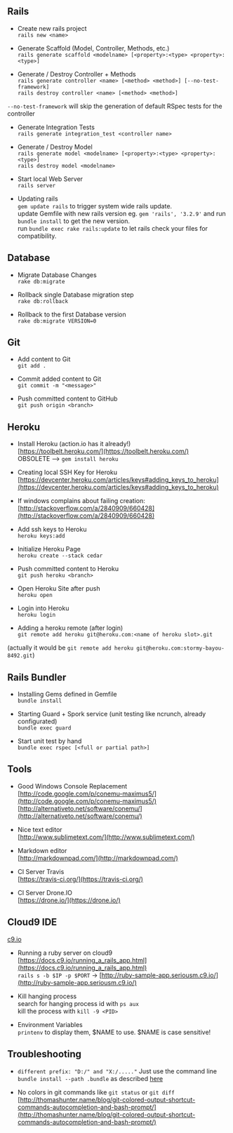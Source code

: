 ## Rails

- Create new rails project  
`rails new <name>`

- Generate Scaffold (Model, Controller, Methods, etc.)  
`rails generate scaffold <modelname> [<property>:<type> <property>:<type>]`

- Generate / Destroy Controller + Methods  
`rails generate controller <name> [<method> <method>] [--no-test-framework]`  
`rails destroy controller <name> [<method> <method>]`

`--no-test-framework` will skip the generation of default RSpec tests for the controller

- Generate Integration Tests  
`rails generate integration_test <controller name>`

- Generate / Destroy Model  
`rails generate model <modelname> [<property>:<type> <property>:<type>]`  
`rails destroy model <modelname>`

- Start local Web Server  
`rails server`

- Updating rails  
`gem update rails` to trigger system wide rails update.  
update Gemfile with new rails version eg. `gem 'rails', '3.2.9'` and run `bundle install` to get the new version.  
run `bundle exec rake rails:update` to let rails check your files for compatibility.  

## Database

- Migrate Database Changes  
`rake db:migrate`

- Rollback single Database migration step  
`rake db:rollback`

- Rollback to the first Database version  
`rake db:migrate VERSION=0`

## Git

- Add content to Git  
`git add .`

- Commit added content to Git  
`git commit -m "<message>"`

- Push committed content to GitHub  
`git push origin <branch>`

## Heroku

- Install Heroku (action.io has it already!)  
[https://toolbelt.heroku.com/](https://toolbelt.heroku.com/)  
OBSOLETE --> `gem install heroku`  

- Creating local SSH Key for Heroku  
[https://devcenter.heroku.com/articles/keys#adding_keys_to_heroku](https://devcenter.heroku.com/articles/keys#adding_keys_to_heroku)  
 - If windows complains about failing creation:  
[http://stackoverflow.com/a/2840909/660428](http://stackoverflow.com/a/2840909/660428)

- Add ssh keys to Heroku  
`heroku keys:add`

- Initialize Heroku Page  
`heroku create --stack cedar`

- Push committed content to Heroku  
`git push heroku <branch>`

- Open Heroku Site after push  
`heroku open`

- Login into Heroku  
`heroku login`

- Adding a heroku remote (after login)  
`git remote add heroku git@heroku.com:<name of heroku slot>.git`

(actually it would be `git remote add heroku git@heroku.com:stormy-bayou-8492.git`)

## Rails Bundler

- Installing Gems defined in Gemfile  
`bundle install`

- Starting Guard + Spork service (unit testing like ncrunch, already configurated)  
`bundle exec guard`

- Start unit test by hand  
`bundle exec rspec [<full or partial path>]`

## Tools

- Good Windows Console Replacement  
[http://code.google.com/p/conemu-maximus5/](http://code.google.com/p/conemu-maximus5/) [http://alternativeto.net/software/conemu/](http://alternativeto.net/software/conemu/)

- Nice text editor  
[http://www.sublimetext.com/](http://www.sublimetext.com/)

- Markdown editor  
[http://markdownpad.com/](http://markdownpad.com/)

- CI Server Travis  
[https://travis-ci.org/](https://travis-ci.org/)

- CI Server Drone.IO  
[https://drone.io/](https://drone.io/)

## Cloud9 IDE   
[c9.io](https://c9.io/)

- Running a ruby server on cloud9  
[https://docs.c9.io/running_a_rails_app.html](https://docs.c9.io/running_a_rails_app.html)  
`rails s -b $IP -p $PORT` -> [http://ruby-sample-app.seriousm.c9.io/](http://ruby-sample-app.seriousm.c9.io/)

- Kill hanging process  
search for hanging process id with `ps aux`  
kill the process with `kill -9 <PID>`

- Environment Variables  
`printenv` to display them, $NAME to use. $NAME is case sensitive!

## Troubleshooting

- `different prefix: "D:/" and "X:/....."`
Just use the command line `bundle install --path .bundle` as described [here](https://github.com/thomas-mcdonald/bootstrap-sass/issues/96#issuecomment-7355131)  

- No colors in git commands like `git status` or `git diff`
[http://thomashunter.name/blog/git-colored-output-shortcut-commands-autocompletion-and-bash-prompt/](http://thomashunter.name/blog/git-colored-output-shortcut-commands-autocompletion-and-bash-prompt/)  
